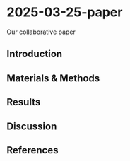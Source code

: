 # 2025-03-25-paper
Our collaborative paper


## Introduction

## Materials & Methods

## Results

## Discussion

## References
